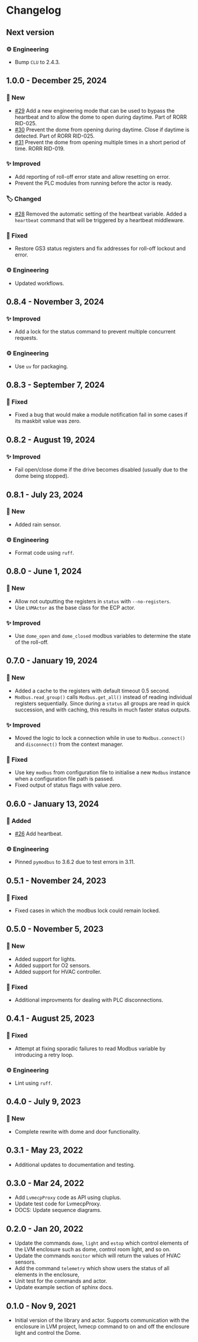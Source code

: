 # Changelog

## Next version

### ⚙️ Engineering

* Bump `CLU` to 2.4.3.


## 1.0.0 - December 25, 2024

### 🚀 New

* [#29](https://github.com/sdss/lvmecp/pull/29) Add a new engineering mode that can be used to bypass the heartbeat and to allow the dome to open during daytime. Part of RORR RID-025.
* [#30](https://github.com/sdss/lvmecp/pull/30) Prevent the dome from opening during daytime. Close if daytime is detected. Part of RORR RID-025.
* [#31](https://github.com/sdss/lvmecp/pull/31) Prevent the dome from opening multiple times in a short period of time. RORR RID-019.

### ✨ Improved

* Add reporting of roll-off error state and allow resetting on error.
* Prevent the PLC modules from running before the actor is ready.

### 🏷️ Changed

* [#28](https://github.com/sdss/lvmecp/pull/28) Removed the automatic setting of the heartbeat variable. Added a `heartbeat` command that will be triggered by a heartbeat middleware.

### 🔧 Fixed

* Restore GS3 status registers and fix addresses for roll-off lockout and error.

### ⚙️ Engineering

* Updated workflows.


## 0.8.4 - November 3, 2024

### ✨ Improved

* Add a lock for the status command to prevent multiple concurrent requests.

### ⚙️ Engineering

* Use `uv` for packaging.


## 0.8.3 - September 7, 2024

### 🔧 Fixed

* Fixed a bug that would make a module notification fail in some cases if its maskbit value was zero.


## 0.8.2 - August 19, 2024

### ✨ Improved

* Fail open/close dome if the drive becomes disabled (usually due to the dome being stopped).


## 0.8.1 - July 23, 2024

### 🚀 New

* Added rain sensor.

### ⚙️ Engineering

* Format code using `ruff`.


## 0.8.0 - June 1, 2024

### 🚀 New

* Allow not outputting the registers in `status` with `--no-registers`.
* Use `LVMActor` as the base class for the ECP actor.

### ✨ Improved

* Use `dome_open` and `dome_closed` modbus variables to determine the state of the roll-off.


## 0.7.0 - January 19, 2024

### 🚀 New

* Added a cache to the registers with default timeout 0.5 second.
* `Modbus.read_group()` calls `Modbus.get_all()` instead of reading individual registers sequentially. Since during a `status` all groups are read in quick succession, and with caching, this results in much faster status outputs.

### ✨ Improved

* Moved the logic to lock a connection while in use to `Modbus.connect()` and `disconnect()` from the context manager.

### 🔧 Fixed

* Use key `modbus` from configuration file to initialise a new `Modbus` instance when a configuration file path is passed.
* Fixed output of status flags with value zero.


## 0.6.0 - January 13, 2024

### 🚀 Added

* [#26](https://github.com/sdss/lvmecp/issues/26) Add heartbeat.

### ⚙️ Engineering

* Pinned `pymodbus` to 3.6.2 due to test errors in 3.11.


## 0.5.1 - November 24, 2023

### 🔧 Fixed

* Fixed cases in which the modbus lock could remain locked.


## 0.5.0 - November 5, 2023

### 🚀 New

* Added support for lights.
* Added support for O2 sensors.
* Added support for HVAC controller.

### 🔧 Fixed

* Additional improvments for dealing with PLC disconnections.


## 0.4.1 - August 25, 2023

### 🔧 Fixed

* Attempt at fixing sporadic failures to read Modbus variable by introducing a retry loop.

### ⚙️ Engineering

* Lint using `ruff`.


## 0.4.0 - July 9, 2023

### 🚀 New

* Complete rewrite with dome and door functionality.


## 0.3.1 - May 23, 2022

* Additional updates to documentation and testing.


## 0.3.0 - Mar 24, 2022

* Add `LvmecpProxy` code as API using cluplus.
* Update test code for LvmecpProxy.
* DOCS: Update sequence diagrams.


## 0.2.0 - Jan 20, 2022

* Update the commands `dome`, `light` and `estop` which control elements of the LVM enclosure such as dome, control room light, and so on.
* Update the commands `monitor` which will return the values of HVAC sensors.
* Add the command `telemetry` which show users the status of all elements in the enclosure,
* Unit test for the commands and actor.
* Update example section of sphinx docs.


## 0.1.0 - Nov 9, 2021

* Initial version of the library and actor. Supports communication with the enclosure in LVM project, lvmecp command to on and off the enclosure light and control the Dome.
